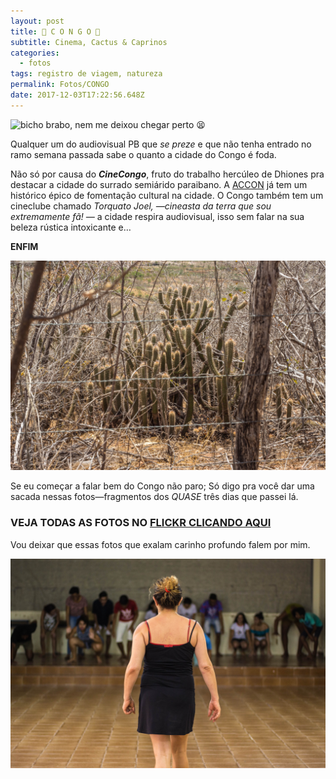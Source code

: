 ```yaml
---
layout: post
title: 🌵 C O N G O 🌵
subtitle: Cinema, Cactus & Caprinos
categories:
  - fotos
tags: registro de viagem, natureza
permalink: Fotos/CONGO
date: 2017-12-03T17:22:56.648Z
---
```

![](/images/uploads/1_qpdebrx8fkjuul-z_kkprq.png "bicho brabo, nem me deixou chegar perto 😫")

Qualquer um do audiovisual PB que *se preze* e que não tenha entrado no ramo semana passada sabe o quanto a cidade do Congo é foda.

Não só por causa do ***CineCongo***, fruto do trabalho hercúleo de Dhiones pra destacar a cidade do surrado semiárido paraibano. A [ACCON](http://www.cinecongo.com/p/blog-page_7386.html) já tem um histórico épico de fomentação cultural na cidade. O Congo também tem um cineclube chamado *Torquato Joel, —cineasta da terra que sou extremamente fã! —* a cidade respira audiovisual, isso sem falar na sua beleza rústica intoxicante e…

**ENFIM**

![](/images/uploads/1_l61vytwv53edfovpezrqww.jpeg)

Se eu começar a falar bem do Congo não paro; Só digo pra você dar uma sacada nessas fotos—fragmentos dos *QUASE* três dias que passei lá.

### VEJA TODAS AS FOTOS NO [FLICKR CLICANDO AQUI](https://www.flickr.com/gp/macalango/LtwZ9a)

Vou deixar que essas fotos que exalam carinho profundo falem por mim.

![](/images/uploads/1_cssxfqb55rkyzh1zveygpq.jpeg "A rainha da porra toda Suzy Lopes ministrando uma Oficina de Teatro")